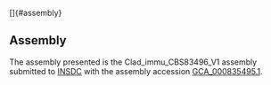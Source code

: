 []{#assembly}

Assembly
--------

The assembly presented is the Clad\_immu\_CBS83496\_V1 assembly
submitted to [INSDC](http://www.insdc.org) with the assembly accession
[GCA\_000835495.1](http://www.ebi.ac.uk/ena/data/view/GCA_000835495.1).
